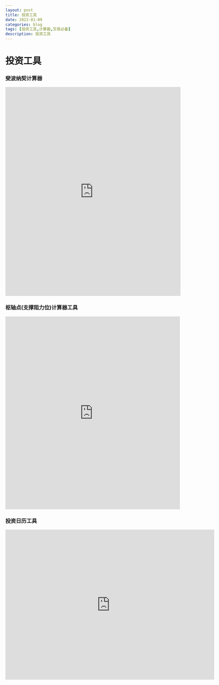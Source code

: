```yaml
---
layout: post
title: 投资工具
date: 2022-01-09
categories: blog
tags: [投资工具,计算器,交易必备]
description: 投资工具
---
```



# 投资工具

### 斐波纳契计算器
<iframe frameborder="0" scrolling="auto" height="650" width="545" allowtransparency="true" marginwidth="0" marginheight="0" src="https://ssltools.investing.com/fibonacci-calculator/index.php?force_lang=6"></iframe><br />

### 枢轴点(支撑阻力位)计算器工具
<iframe frameborder="0" scrolling="auto" height="600" width="543" allowtransparency="true" marginwidth="0" marginheight="0" src="https://ssltools.investing.com/pivot-calculator/index.php?force_lang=6"></iframe><br />

### 投资日历工具
<iframe src="https://sslecal2.investing.com?columns=exc_flags,exc_currency,exc_importance,exc_actual,exc_forecast,exc_previous&category=_employment,_economicActivity,_inflation,_credit,_confidenceIndex,_balance,_Bonds&importance=3&features=datepicker,timezone&countries=37,5&calType=week&timeZone=28&lang=6" width="650" height="467" frameborder="0" allowtransparency="true" marginwidth="0" marginheight="0"></iframe><br />